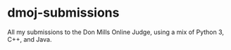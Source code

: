 # dmoj-submissions
All my submissions to the Don Mills Online Judge, using a mix of Python 3, C++, and Java.
